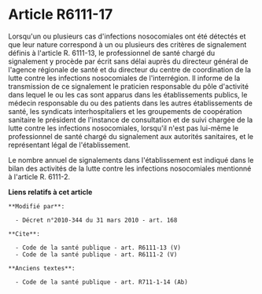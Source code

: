 # Article R6111-17

Lorsqu'un ou plusieurs cas d'infections nosocomiales ont été détectés et que leur nature correspond à un ou plusieurs des
critères de signalement définis à l'article R. 6111-13, le professionnel de santé chargé du signalement y procède par écrit
sans délai auprès du directeur général de l'agence régionale de santé et du directeur du centre de coordination de la lutte
contre les infections nosocomiales de l'interrégion. Il informe de la transmission de ce signalement le praticien responsable
du pôle d'activité dans lequel le ou les cas sont apparus dans les établissements publics, le médecin responsable du ou des
patients dans les autres établissements de santé, les syndicats interhospitaliers et les groupements de coopération sanitaire
le président de l'instance de consultation et de suivi chargée de la lutte contre les infections nosocomiales, lorsqu'il
n'est pas lui-même le professionnel de santé chargé du signalement aux autorités sanitaires, et le représentant légal de
l'établissement. 

Le nombre annuel de signalements dans l'établissement est indiqué dans le bilan des activités de la lutte contre les
infections nosocomiales mentionné à l'article R. 6111-2.

**Liens relatifs à cet article**

	**Modifié par**:

	  - Décret n°2010-344 du 31 mars 2010 - art. 168

	**Cite**:

	  - Code de la santé publique - art. R6111-13 (V)
	  - Code de la santé publique - art. R6111-2 (V)

	**Anciens textes**:

	  - Code de la santé publique - art. R711-1-14 (Ab)
